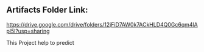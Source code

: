 ## Artifacts Folder Link:
https://drive.google.com/drive/folders/12jFiD7AW0k7ACkHLD4Q0Gc6qm4lApl5l?usp=sharing

This Project help to predict 

